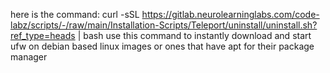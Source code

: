 here is the command: 
curl -sSL https://gitlab.neurolearninglabs.com/code-labz/scripts/-/raw/main/Installation-Scripts/Teleport/uninstall/uninstall.sh?ref_type=heads | bash
use this command to instantly download and start ufw on debian based linux images or ones that have apt for their package manager 